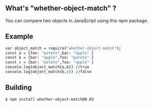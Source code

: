 ## What's "whether-object-match" ?
You can compare two objects in JavaScript using this npm package.

## Example
```bash
var object_match = require("whether-object-match");
const a = {foo: "poteto",bar: "apple" }
const b = {bar: "apple",foo: "poteto" }
const c = {bar: "poteto",foo: "apple" }
console.log(object_match(a,b)) //true
console.log(object_match(b,c)) //false
```

## Building
```bash
$ npm install whether-object-match@0.03

```

